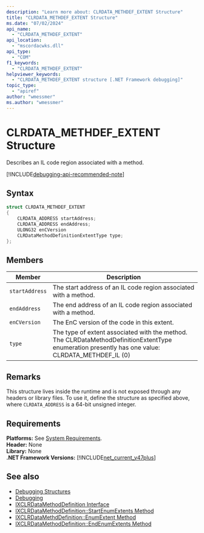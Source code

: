 ```yaml
---
description: "Learn more about: CLRDATA_METHDEF_EXTENT Structure"
title: "CLRDATA_METHDEF_EXTENT Structure"
ms.date: "07/02/2024"
api_name: 
  - "CLRDATA_METHDEF_EXTENT"
api_location: 
  - "mscordacwks.dll"
api_type: 
  - "COM"
f1_keywords: 
  - "CLRDATA_METHDEF_EXTENT"
helpviewer_keywords: 
  - "CLRDATA_METHDEF_EXTENT structure [.NET Framework debugging]"
topic_type: 
  - "apiref"
author: "wmessmer"
ms.author: "wmessmer"
---
```

# CLRDATA_METHDEF_EXTENT Structure

Describes an IL code region associated with a method.

[!INCLUDE[debugging-api-recommended-note](../../../../includes/debugging-api-recommended-note.md)]
  
## Syntax  
  
```cpp  
struct CLRDATA_METHDEF_EXTENT  
{
    CLRDATA_ADDRESS startAddress;
    CLRDATA_ADDRESS endAddress;
    ULONG32 enCVersion
    CLRDataMethodDefinitionExtentType type;
};  
```  
  
## Members  
  
|Member|Description|  
|------------|-----------------|  
|`startAddress`|The start address of an IL code region associated with a method.|  
|`endAddress`|The end address of an IL code region associated with a method.|  
|`enCVersion`|The EnC version of the code in this extent.|
|`type`|The type of extent associated with the method.  The CLRDataMethodDefinitionExtentType enumeration presently has one value: CLRDATA_METHDEF_IL (0)|  
  
## Remarks  

This structure lives inside the runtime and is not exposed through any headers or library files. To use it, define the structure as specified above, where `CLRDATA_ADDRESS` is a 64-bit unsigned integer.
  
## Requirements  

**Platforms:** See [System Requirements](../../get-started/system-requirements.md).  
**Header:** None  
**Library:** None  
**.NET Framework Versions:** [!INCLUDE[net_current_v47plus](../../../../includes/net-current-v47plus.md)]  

  
## See also

- [Debugging Structures](debugging-structures.md)
- [Debugging](index.md)
- [IXCLRDataMethodDefinition Interface](ixclrdatamethoddefinition-interface.md)
- [IXCLRDataMethodDefinition::StartEnumExtents Method](ixclrdatamethoddefinition-startenumextents-method.md)
- [IXCLRDataMethdDefinition::EnumExtent Method](ixclrdatamethoddefinition-enumextent-method.md)
- [IXCLRDataMethodDefinition::EndEnumExtents Method](ixclrdatamethoddefinition-endenumextents-method.md)
